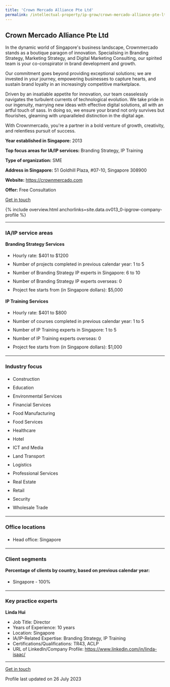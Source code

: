 ```yaml
---
title: 'Crown Mercado Alliance Pte Ltd'
permalink: /intellectual-property/ip-grow/crown-mercado-alliance-pte-ltd/
---
```


## Crown Mercado Alliance Pte Ltd

In the dynamic world of Singapore's business landscape, Crownmercado stands as a boutique paragon of innovation. Specialising in Branding Strategy, Marketing Strategy, and Digital Marketing Consulting, our spirited team is your co-conspirator in brand development and growth. 

Our commitment goes beyond providing exceptional solutions; we are invested in your journey, empowering businesses to capture hearts, and sustain brand loyalty in an increasingly competitive marketplace.

Driven by an insatiable appetite for innovation, our team ceaselessly navigates the turbulent currents of technological evolution. We take pride in our ingenuity, marrying new ideas with effective digital solutions, all with an artful touch of sass. In doing so, we ensure your brand not only survives but flourishes, gleaming with unparalleled distinction in the digital age.

With Crownmercado, you're a partner in a bold venture of growth, creativity, and relentless pursuit of success.

<b>Year established in Singapore:</b> 2013

<b>Top focus areas for IA/IP services:</b> Branding Strategy, IP Training

<b>Type of organization:</b> SME

<b>Address in Singapore:</b> 51 Goldhill Plaza, #07-10, Singapore 308900

<b>Website:</b> <a href='https://crownmercado.com'>https://crownmercado.com</a>

<b>Offer:</b> Free Consultation

<a class='btn' href='https://form.gov.sg/64a3958e320b790012071734' target='_blank' rel='noopener'>Get in touch</a>

{% include overview.html anchorlinks=site.data.ov013_0-ipgrow-company-profile %}

---
<a name='ip-related-service-areas'></a>
### IA/IP service areas

**Branding Strategy Services**

<ul>
<li style='line-height: 27px; margin: 0px 0px !important'>Hourly rate:  $401 to $1200</li>
<li style='line-height: 27px; margin: 0px 0px !important'>Number of projects completed in previous calendar year: 1 to 5</li>
<li style='line-height: 27px; margin: 0px 0px !important'>Number of Branding Strategy IP experts in Singapore: 6 to 10</li>
<li style='line-height: 27px; margin: 0px 0px !important'>Number of Branding Strategy IP experts overseas: 0</li>
<li style='line-height: 27px; margin: 0px 0px !important'>Project fee starts from (in Singapore dollars):  $5,000</li>
</ul>

**IP Training Services**

<ul>
<li style='line-height: 27px; margin: 0px 0px !important'>Hourly rate:  $401 to $800</li>
<li style='line-height: 27px; margin: 0px 0px !important'>Number of courses completed in previous calendar year: 1 to 5</li>
<li style='line-height: 27px; margin: 0px 0px !important'>Number of IP Training experts in Singapore: 1 to 5</li>
<li style='line-height: 27px; margin: 0px 0px !important'>Number of IP Training experts overseas: 0</li>
<li style='line-height: 27px; margin: 0px 0px !important'>Project fee starts from (in Singapore dollars):  $1,000</li>
</ul>

---
<a name='industry-focus'></a>
### Industry focus

<ul><li style='line-height: 27px; margin: 0px 0px !important'> Construction</li><li style='line-height: 27px; margin: 0px 0px !important'>Education</li><li style='line-height: 27px; margin: 0px 0px !important'>Environmental Services</li><li style='line-height: 27px; margin: 0px 0px !important'>Financial Services</li><li style='line-height: 27px; margin: 0px 0px !important'>Food Manufacturing</li><li style='line-height: 27px; margin: 0px 0px !important'>Food Services</li><li style='line-height: 27px; margin: 0px 0px !important'>Healthcare</li><li style='line-height: 27px; margin: 0px 0px !important'>Hotel</li><li style='line-height: 27px; margin: 0px 0px !important'>ICT and Media</li><li style='line-height: 27px; margin: 0px 0px !important'>Land Transport</li><li style='line-height: 27px; margin: 0px 0px !important'>Logistics</li><li style='line-height: 27px; margin: 0px 0px !important'>Professional Services</li><li style='line-height: 27px; margin: 0px 0px !important'>Real Estate</li><li style='line-height: 27px; margin: 0px 0px !important'>Retail</li><li style='line-height: 27px; margin: 0px 0px !important'>Security</li><li style='line-height: 27px; margin: 0px 0px !important'>Wholesale Trade</li></ul>

---
<a name='office-locations'></a>
### Office locations

<ul><li style='line-height: 27px; margin: 0px 0px !important'> Head office: Singapore</li></ul>

---
<a name='client-segments'></a>
### Client segments

**Percentage of clients by country, based on previous calendar year:**

<ul><li style='line-height: 27px; margin: 0px 0px !important'> Singapore - 100%</li></ul>

---
<a name='key-practice-experts'></a>
### Key practice experts

**Linda Hui**

- Job Title: Director
- Years of Experience: 10 years
- Location: Singapore
- IA/IP-Related Expertise: Branding Strategy, IP Training
- Certifications/Qualifications: TR43, ACLP  
- URL of LinkedIn/Company Profile: <a href="https://www.linkedin.com/in/linda-isaac/" target="_blank" rel="noopener">https://www.linkedin.com/in/linda-isaac/</a>

---
<p>
<a class='btn' href='https://form.gov.sg/64a3958e320b790012071734' target='_blank' rel='noopener'>Get in touch</a>
</p>
Profile last updated on 26 July 2023
